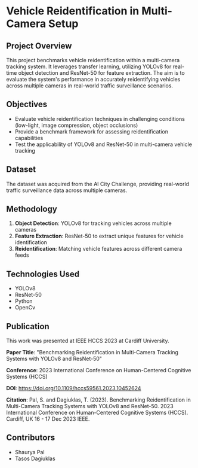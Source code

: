 # Vehicle Reidentification in Multi-Camera Setup

## Project Overview
This project benchmarks vehicle reidentification within a multi-camera tracking system. It leverages transfer learning, utilizing YOLOv8 for real-time object detection and ResNet-50 for feature extraction. The aim is to evaluate the system's performance in accurately reidentifying vehicles across multiple cameras in real-world traffic surveillance scenarios.

## Objectives
- Evaluate vehicle reidentification techniques in challenging conditions (low-light, image compression, object occlusions)
- Provide a benchmark framework for assessing reidentification capabilities
- Test the applicability of YOLOv8 and ResNet-50 in multi-camera vehicle tracking

## Dataset
The dataset was acquired from the AI City Challenge, providing real-world traffic surveillance data across multiple cameras.

## Methodology
1. **Object Detection**: YOLOv8 for tracking vehicles across multiple cameras
2. **Feature Extraction**: ResNet-50 to extract unique features for vehicle identification
3. **Reidentification**: Matching vehicle features across different camera feeds

## Technologies Used
- YOLOv8
- ResNet-50
- Python
- OpenCv



## Publication
This work was presented at IEEE HCCS 2023 at Cardiff University.

**Paper Title**: "Benchmarking Reidentification in Multi-Camera Tracking Systems with YOLOv8 and ResNet-50"

**Conference**: 2023 International Conference on Human-Centered Cognitive Systems (HCCS)

**DOI**: https://doi.org/10.1109/hccs59561.2023.10452624

**Citation**: 
Pal, S. and Dagiuklas, T. (2023). Benchmarking Reidentification in Multi-Camera Tracking Systems with YOLOv8 and ResNet-50. 2023 International Conference on Human-Centered Cognitive Systems (HCCS). Cardiff, UK 16 - 17 Dec 2023 IEEE.



## Contributors
- Shaurya Pal
- Tasos Dagiuklas
